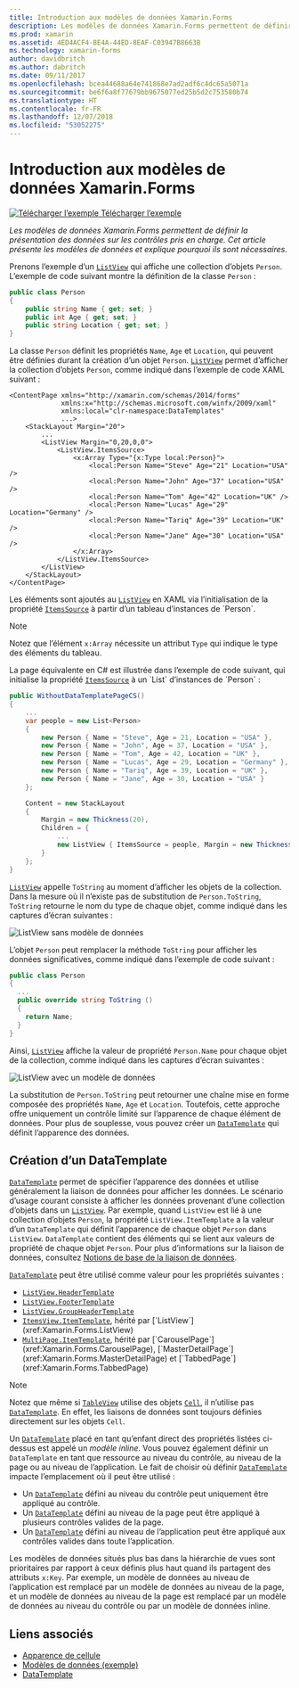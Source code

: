 ```yaml
---
title: Introduction aux modèles de données Xamarin.Forms
description: Les modèles de données Xamarin.Forms permettent de définir la présentation des données sur les contrôles pris en charge. Cet article présente les modèles de données et explique pourquoi ils sont nécessaires.
ms.prod: xamarin
ms.assetid: 4ED4ACF4-BE4A-44ED-8EAF-C03947B8663B
ms.technology: xamarin-forms
author: davidbritch
ms.author: dabritch
ms.date: 09/11/2017
ms.openlocfilehash: bcea44688a64e741868e7ad2adf6c4dc65a5071a
ms.sourcegitcommit: be6f6a8f77679bb9675077ed25b5d2c753580b74
ms.translationtype: HT
ms.contentlocale: fr-FR
ms.lasthandoff: 12/07/2018
ms.locfileid: "53052275"
---
```

# <a name="introduction-to-xamarinforms-data-templates"></a>Introduction aux modèles de données Xamarin.Forms

[![Télécharger l’exemple](~/media/shared/download.png) Télécharger l’exemple](https://developer.xamarin.com/samples/xamarin-forms/templates/datatemplates/)

_Les modèles de données Xamarin.Forms permettent de définir la présentation des données sur les contrôles pris en charge. Cet article présente les modèles de données et explique pourquoi ils sont nécessaires._

Prenons l’exemple d’un [`ListView`](xref:Xamarin.Forms.ListView) qui affiche une collection d’objets `Person`. L’exemple de code suivant montre la définition de la classe `Person` :

```csharp
public class Person
{
    public string Name { get; set; }
    public int Age { get; set; }
    public string Location { get; set; }
}
```

La classe `Person` définit les propriétés `Name`, `Age` et `Location`, qui peuvent être définies durant la création d’un objet `Person`. [`ListView`](xref:Xamarin.Forms.ListView) permet d’afficher la collection d’objets `Person`, comme indiqué dans l’exemple de code XAML suivant :

```xaml
<ContentPage xmlns="http://xamarin.com/schemas/2014/forms"
             xmlns:x="http://schemas.microsoft.com/winfx/2009/xaml"
             xmlns:local="clr-namespace:DataTemplates"
             ...>
    <StackLayout Margin="20">
        ...
        <ListView Margin="0,20,0,0">
            <ListView.ItemsSource>
                <x:Array Type="{x:Type local:Person}">
                    <local:Person Name="Steve" Age="21" Location="USA" />
                    <local:Person Name="John" Age="37" Location="USA" />
                    <local:Person Name="Tom" Age="42" Location="UK" />
                    <local:Person Name="Lucas" Age="29" Location="Germany" />
                    <local:Person Name="Tariq" Age="39" Location="UK" />
                    <local:Person Name="Jane" Age="30" Location="USA" />
                </x:Array>
            </ListView.ItemsSource>
        </ListView>
    </StackLayout>
</ContentPage>
```

Les éléments sont ajoutés au [`ListView`](xref:Xamarin.Forms.ListView) en XAML via l’initialisation de la propriété [`ItemsSource`](xref:Xamarin.Forms.ItemsView`1.ItemsSource) à partir d’un tableau d’instances de `Person`.

> [!NOTE]
> Notez que l’élément `x:Array` nécessite un attribut `Type` qui indique le type des éléments du tableau.

La page équivalente en C# est illustrée dans l’exemple de code suivant, qui initialise la propriété [`ItemsSource`](xref:Xamarin.Forms.ItemsView`1.ItemsSource) à un `List` d’instances de `Person` :

```csharp
public WithoutDataTemplatePageCS()
{
    ...
    var people = new List<Person>
    {
        new Person { Name = "Steve", Age = 21, Location = "USA" },
        new Person { Name = "John", Age = 37, Location = "USA" },
        new Person { Name = "Tom", Age = 42, Location = "UK" },
        new Person { Name = "Lucas", Age = 29, Location = "Germany" },
        new Person { Name = "Tariq", Age = 39, Location = "UK" },
        new Person { Name = "Jane", Age = 30, Location = "USA" }
    };

    Content = new StackLayout
    {
        Margin = new Thickness(20),
        Children = {
            ...
            new ListView { ItemsSource = people, Margin = new Thickness(0, 20, 0, 0) }
        }
    };
}
```

[`ListView`](xref:Xamarin.Forms.ListView) appelle `ToString` au moment d’afficher les objets de la collection. Dans la mesure où il n’existe pas de substitution de `Person.ToString`, `ToString` retourne le nom du type de chaque objet, comme indiqué dans les captures d’écran suivantes :

![](introduction-images/no-data-template.png "ListView sans modèle de données")

L’objet `Person` peut remplacer la méthode `ToString` pour afficher les données significatives, comme indiqué dans l’exemple de code suivant :

```csharp
public class Person
{
  ...
  public override string ToString ()
  {
    return Name;
  }
}
```

Ainsi, [`ListView`](xref:Xamarin.Forms.ListView) affiche la valeur de propriété `Person.Name` pour chaque objet de la collection, comme indiqué dans les captures d’écran suivantes :

![](introduction-images/override-tostring.png "ListView avec un modèle de données")

La substitution de `Person.ToString` peut retourner une chaîne mise en forme composée des propriétés `Name`, `Age` et `Location`. Toutefois, cette approche offre uniquement un contrôle limité sur l’apparence de chaque élément de données. Pour plus de souplesse, vous pouvez créer un [`DataTemplate`](xref:Xamarin.Forms.DataTemplate) qui définit l’apparence des données.

## <a name="creating-a-datatemplate"></a>Création d’un DataTemplate

[`DataTemplate`](xref:Xamarin.Forms.DataTemplate) permet de spécifier l’apparence des données et utilise généralement la liaison de données pour afficher les données. Le scénario d’usage courant consiste à afficher les données provenant d’une collection d’objets dans un [`ListView`](xref:Xamarin.Forms.ListView). Par exemple, quand `ListView` est lié à une collection d’objets `Person`, la propriété `ListView.ItemTemplate` a la valeur d’un `DataTemplate` qui définit l’apparence de chaque objet `Person` dans `ListView`. `DataTemplate` contient des éléments qui se lient aux valeurs de propriété de chaque objet `Person`. Pour plus d’informations sur la liaison de données, consultez [Notions de base de la liaison de données](~/xamarin-forms/xaml/xaml-basics/data-binding-basics.md).

[`DataTemplate`](xref:Xamarin.Forms.DataTemplate) peut être utilisé comme valeur pour les propriétés suivantes :

- [`ListView.HeaderTemplate`](xref:Xamarin.Forms.ListView.HeaderTemplate)
- [`ListView.FooterTemplate`](xref:Xamarin.Forms.ListView.FooterTemplate)
- [`ListView.GroupHeaderTemplate`](xref:Xamarin.Forms.ListView.GroupHeaderTemplate)
- [`ItemsView.ItemTemplate`](xref:Xamarin.Forms.ItemsView`1), hérité par [`ListView`](xref:Xamarin.Forms.ListView)
- [`MultiPage.ItemTemplate`](xref:Xamarin.Forms.MultiPage`1), hérité par [`CarouselPage`](xref:Xamarin.Forms.CarouselPage), [`MasterDetailPage`](xref:Xamarin.Forms.MasterDetailPage) et [`TabbedPage`](xref:Xamarin.Forms.TabbedPage)

> [!NOTE]
> Notez que même si [`TableView`](xref:Xamarin.Forms.TableView) utilise des objets [`Cell`](xref:Xamarin.Forms.Cell), il n’utilise pas [`DataTemplate`](xref:Xamarin.Forms.DataTemplate). En effet, les liaisons de données sont toujours définies directement sur les objets `Cell`.

Un [`DataTemplate`](xref:Xamarin.Forms.DataTemplate) placé en tant qu’enfant direct des propriétés listées ci-dessus est appelé un *modèle inline*. Vous pouvez également définir un `DataTemplate` en tant que ressource au niveau du contrôle, au niveau de la page ou au niveau de l’application. Le fait de choisir où définir [`DataTemplate`](xref:Xamarin.Forms.DataTemplate) impacte l’emplacement où il peut être utilisé :

- Un [`DataTemplate`](xref:Xamarin.Forms.DataTemplate) défini au niveau du contrôle peut uniquement être appliqué au contrôle.
- Un [`DataTemplate`](xref:Xamarin.Forms.DataTemplate) défini au niveau de la page peut être appliqué à plusieurs contrôles valides de la page.
- Un [`DataTemplate`](xref:Xamarin.Forms.DataTemplate) défini au niveau de l’application peut être appliqué aux contrôles valides dans toute l’application.

Les modèles de données situés plus bas dans la hiérarchie de vues sont prioritaires par rapport à ceux définis plus haut quand ils partagent des attributs `x:Key`. Par exemple, un modèle de données au niveau de l’application est remplacé par un modèle de données au niveau de la page, et un modèle de données au niveau de la page est remplacé par un modèle de données au niveau du contrôle ou par un modèle de données inline.


## <a name="related-links"></a>Liens associés

- [Apparence de cellule](~/xamarin-forms/user-interface/listview/customizing-cell-appearance.md)
- [Modèles de données (exemple)](https://developer.xamarin.com/samples/xamarin-forms/templates/datatemplates/)
- [DataTemplate](xref:Xamarin.Forms.DataTemplate)
